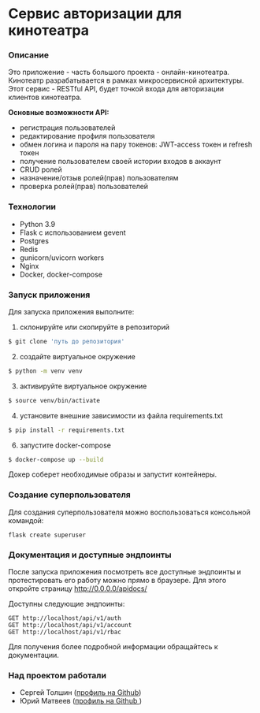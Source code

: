 # Сервис авторизации для кинотеатра

### Описание

Это приложение - часть большого проекта - онлайн-кинотеатра. Кинотеатр разрабатывается в рамках микросервисной архитектуры. Этот сервис - RESTful API, будет точкой входа для авторизации клиентов кинотеатра.

**Основные возможности API:**
- регистрация пользователей
- редактирование профиля пользователя
- обмен логина и пароля на пару токенов: JWT-access токен и refresh токен
- получение пользователем своей истории входов в аккаунт
- CRUD ролей 
- назначение/отзыв ролей(прав) пользователям
- проверка ролей(прав) пользователей

### Технологии
- Python 3.9
- Flask с использованием gevent
- Postgres
- Redis
- gunicorn/uvicorn workers
- Nginx
- Docker, docker-compose


### Запуск приложения
Для запуска приложения выполните:

1. склонируйте или скопируйте в репозиторий
```bash
$ git clone 'путь до репозитория'
```
2. создайте виртуальное окружение
```bash
$ python -m venv venv
```
3. активируйте виртуальное окружение
```bash
$ source venv/bin/activate
```
4. установите внешние зависимости из файла requirements.txt
```bash
$ pip install -r requirements.txt
```
6. запустите docker-compose
```bash
$ docker-compose up --build
```
Докер соберет необходимые образы и запустит контейнеры.

### Создание суперпользователя
Для создания суперпользователя можно воспользоваться консольной командой:
```
flask create superuser
```

### Документация и доступные эндпоинты
После запуска приложения посмотреть все доступные эндпоинты и протестировать его работу можно прямо в браузере. Для этого откройте страницу <http://0.0.0.0/apidocs/>

Доступны следующие эндпоинты:
```curl
GET http://localhost/api/v1/auth
GET http://localhost/api/v1/account
GET http://localhost/api/v1/rbac
```

Для получения более подробной информации обращайтесь к документации.

### Над проектом работали
* Сергей Толшин ([профиль на Github](https://github.com/sergei-tolshin))
* Юрий Матвеев ([профиль на Github ](https://github.com/YNMatveev))
